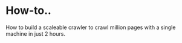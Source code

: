 # How-to..
How to build a scaleable crawler to crawl million pages with a single machine in just 2 hours.
